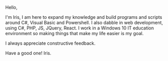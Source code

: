 Hello,

I'm Iris, I am here to expand my knowledge and build programs and scripts around C#, Visual Basic and Powershell. I also dabble in web development, using C#, PHP, JS, JQuery, React. I work in a Windows 10 IT education environment so making things that make my life easier is my goal.

I always appreciate constructive feedback. 

Have a good one!
Iris.
